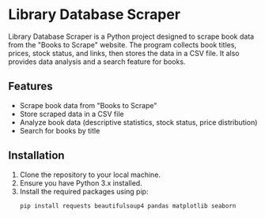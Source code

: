 # Library Database Scraper

Library Database Scraper is a Python project designed to scrape book data from the "Books to Scrape" website. The program collects book titles, prices, stock status, and links, then stores the data in a CSV file. It also provides data analysis and a search feature for books.

## Features

- Scrape book data from "Books to Scrape"
- Store scraped data in a CSV file
- Analyze book data (descriptive statistics, stock status, price distribution)
- Search for books by title

## Installation

1. Clone the repository to your local machine.
2. Ensure you have Python 3.x installed.
3. Install the required packages using pip:
   ```bash
   pip install requests beautifulsoup4 pandas matplotlib seaborn
